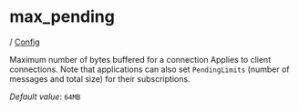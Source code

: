# max_pending

/ [Config](../index.md) 

Maximum number of bytes buffered for a connection Applies to client connections. Note that applications can also set `PendingLimits` (number of messages and total size) for their subscriptions.

*Default value*: `64MB`
